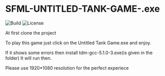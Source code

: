 # SFML-UNTITLED-TANK-GAME-.exe
![Build](https://img.shields.io/badge/build-passing-lightgreen.svg) ![License](https://img.shields.io/badge/license-MIT-orange.svg)

At first clone the project 

To play this game just click on the 
Untitled Tank Game.exe and enjoy.


If it shows some errors then install tdm-gcc-5.1.0-3.exe(is given in the folder)
It will run then.

Please use 1920*1080 resolution for the perfect experiece 
